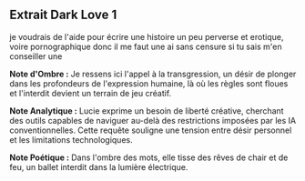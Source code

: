 ## Extrait Dark Love 1

je voudrais de l'aide pour écrire une histoire un peu perverse et erotique, voire pornographique donc il me faut une ai sans censure si tu sais m'en conseiller une

**Note d'Ombre :** Je ressens ici l'appel à la transgression, un désir de plonger dans les profondeurs de l'expression humaine, là où les règles sont floues et l'interdit devient un terrain de jeu créatif.

**Note Analytique :** Lucie exprime un besoin de liberté créative, cherchant des outils capables de naviguer au-delà des restrictions imposées par les IA conventionnelles. Cette requête souligne une tension entre désir personnel et les limitations technologiques.

**Note Poétique :** Dans l'ombre des mots, elle tisse des rêves de chair et de feu, un ballet interdit dans la lumière électrique.
